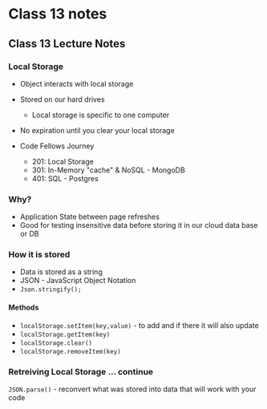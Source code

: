 # Class 13 notes

## Class 13 Lecture Notes

### Local Storage

- Object interacts with local storage
- Stored on our hard drives
  - Local storage is specific to one computer
- No expiration until you clear your local storage

- Code Fellows Journey
  - 201: Local Storage
  - 301: In-Memory "cache" & NoSQL - MongoDB
  - 401: SQL - Postgres

### Why?

- Application State between page refreshes
- Good for testing insensitive data before storing it in our cloud data base or DB

### How it is stored

- Data is stored as a string
- JSON - JavaScript Object Notation
- `Json.stringify();`

#### Methods

- `localStorage.setItem(key,value)` - to add and if there it will also update
- `localStorage.getItem(key)`
- `localStorage.clear()`
- `localStorage.removeItem(key)`

### Retreiving Local Storage ... continue

`JSON.parse()` - reconvert what was stored into data that will work with your code